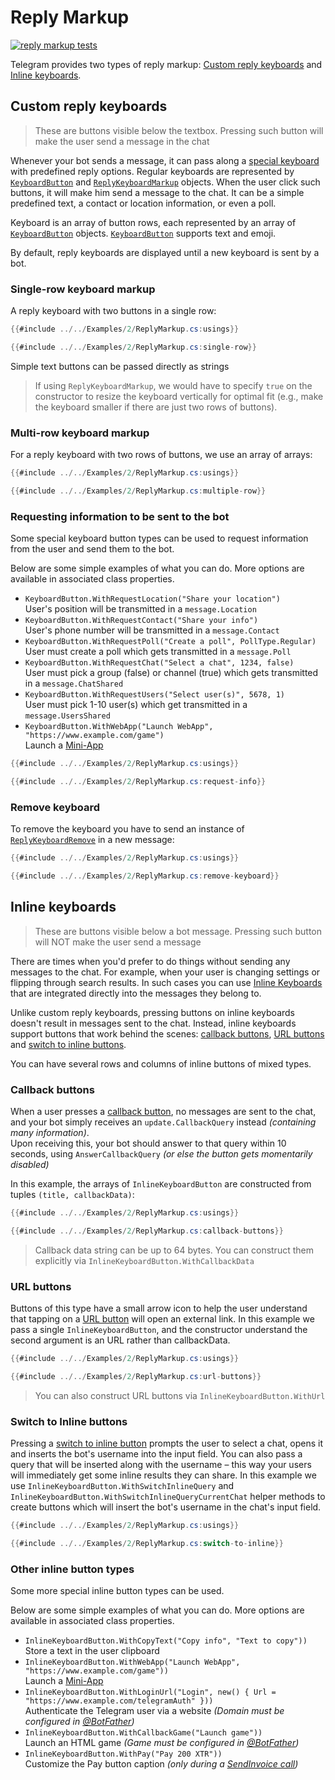 # Reply Markup

[![reply markup tests](https://img.shields.io/badge/Examples-Reply_Markup-green.svg?style=flat-square)](https://github.com/TelegramBots/Telegram.Bot/blob/master/test/Telegram.Bot.Tests.Integ/ReplyMarkup/ReplyMarkupTests.cs)

Telegram provides two types of reply markup: [Custom reply keyboards](#custom-reply-keyboards) and [Inline keyboards](#inline-keyboards).

## Custom reply keyboards

> These are buttons visible below the textbox. Pressing such button will make the user send a message in the chat

Whenever your bot sends a message, it can pass along a [special keyboard](https://core.telegram.org/bots/features#keyboards) with predefined reply options.
Regular keyboards are represented by [`KeyboardButton`] and [`ReplyKeyboardMarkup`] objects. 
When the user click such buttons, it will make him send a message to the chat.
It can be a simple predefined text, a contact or location information, or even a poll.

Keyboard is an array of button rows, each represented by an array of [`KeyboardButton`] objects. [`KeyboardButton`] supports text and emoji.

By default, reply keyboards are displayed until a new keyboard is sent by a bot.

### Single-row keyboard markup

A reply keyboard with two buttons in a single row:

```c#
{{#include ../../Examples/2/ReplyMarkup.cs:usings}}

{{#include ../../Examples/2/ReplyMarkup.cs:single-row}}
```

Simple text buttons can be passed directly as strings
> If using `ReplyKeyboardMarkup`, we would have to specify `true` on the constructor to resize the keyboard vertically for optimal fit (e.g., make the keyboard smaller if there are just two rows of buttons).

### Multi-row keyboard markup

For a reply keyboard with two rows of buttons, we use an array of arrays:

```c#
{{#include ../../Examples/2/ReplyMarkup.cs:usings}}

{{#include ../../Examples/2/ReplyMarkup.cs:multiple-row}}
```

### Requesting information to be sent to the bot

Some special keyboard button types can be used to request information from the user and send them to the bot.

Below are some simple examples of what you can do. More options are available in associated class properties.
- `KeyboardButton.WithRequestLocation("Share your location")`  
	User's position will be transmitted in a `message.Location`
- `KeyboardButton.WithRequestContact("Share your info")`  
	User's phone number will be transmitted in a `message.Contact`
- `KeyboardButton.WithRequestPoll("Create a poll", PollType.Regular)`  
	User must create a poll which gets transmitted in a `message.Poll`
- `KeyboardButton.WithRequestChat("Select a chat", 1234, false)`  
	User must pick a group (false) or channel (true) which gets transmitted in a `message.ChatShared`
- `KeyboardButton.WithRequestUsers("Select user(s)", 5678, 1)`  
	User must pick 1-10 user(s) which get transmitted in a `message.UsersShared`  
- `KeyboardButton.WithWebApp("Launch WebApp", "https://www.example.com/game")`   
	Launch a [Mini-App](../4/webapps.md)

```c#
{{#include ../../Examples/2/ReplyMarkup.cs:usings}}

{{#include ../../Examples/2/ReplyMarkup.cs:request-info}}
```

### Remove keyboard

To remove the keyboard you have to send an instance of [`ReplyKeyboardRemove`] in a new message:

```c#
{{#include ../../Examples/2/ReplyMarkup.cs:usings}}

{{#include ../../Examples/2/ReplyMarkup.cs:remove-keyboard}}
```

## Inline keyboards

> These are buttons visible below a bot message. Pressing such button will NOT make the user send a message

There are times when you'd prefer to do things without sending any messages to the chat. For example, when your user is changing settings or flipping through search results. In such cases you can use [Inline Keyboards] that are integrated directly into the messages they belong to.

Unlike custom reply keyboards, pressing buttons on inline keyboards doesn't result in messages sent to the chat. Instead, inline keyboards support buttons that work behind the scenes: [callback buttons](#callback-buttons), [URL buttons](#url-buttons) and [switch to inline buttons](#switch-to-inline-buttons).

You can have several rows and columns of inline buttons of mixed types.

### Callback buttons

When a user presses a [callback button], no messages are sent to the chat, and your bot simply receives an `update.CallbackQuery` instead _(containing many information)_.  
Upon receiving this, your bot should answer to that query within 10 seconds, using `AnswerCallbackQuery` _(or else the button gets momentarily disabled)_

In this example, the arrays of `InlineKeyboardButton` are constructed from tuples `(title, callbackData)`:

```c#
{{#include ../../Examples/2/ReplyMarkup.cs:usings}}

{{#include ../../Examples/2/ReplyMarkup.cs:callback-buttons}}
```

> Callback data string can be up to 64 bytes. You can construct them explicitly via `InlineKeyboardButton.WithCallbackData`

### URL buttons

Buttons of this type have a small arrow icon to help the user understand that tapping on a [URL button] will open an external link.
In this example we pass a single `InlineKeyboardButton`, and the constructor understand the second argument is an URL rather than callbackData.

```c#
{{#include ../../Examples/2/ReplyMarkup.cs:usings}}

{{#include ../../Examples/2/ReplyMarkup.cs:url-buttons}}
```

> You can also construct URL buttons via `InlineKeyboardButton.WithUrl`

### Switch to Inline buttons

Pressing a [switch to inline button] prompts the user to select a chat, opens it and inserts the bot's username into the input field. You can also pass a query that will be inserted along with the username – this way your users will immediately get some inline results they can share. In this example we use `InlineKeyboardButton.WithSwitchInlineQuery` and `InlineKeyboardButton.WithSwitchInlineQueryCurrentChat` helper methods to create buttons which will insert the bot's username in the chat's input field.

```c#
{{#include ../../Examples/2/ReplyMarkup.cs:usings}}

{{#include ../../Examples/2/ReplyMarkup.cs:switch-to-inline}}
```

### Other inline button types

Some more special inline button types can be used.

Below are some simple examples of what you can do. More options are available in associated class properties.
- `InlineKeyboardButton.WithCopyText("Copy info", "Text to copy"))`   
	Store a text in the user clipboard
- `InlineKeyboardButton.WithWebApp("Launch WebApp", "https://www.example.com/game"))`   
	Launch a [Mini-App](../4/webapps.md)
- `InlineKeyboardButton.WithLoginUrl("Login", new() { Url = "https://www.example.com/telegramAuth" }))`   
	Authenticate the Telegram user via a website _(Domain must be configured in [@BotFather])_
- `InlineKeyboardButton.WithCallbackGame("Launch game"))`   
	Launch an HTML game _(Game must be configured in [@BotFather])_
- `InlineKeyboardButton.WithPay("Pay 200 XTR"))`   
	Customize the Pay button caption _(only during a [SendInvoice call](../4/payments.md))_


[`ReplyKeyboardMarkup`]: https://core.telegram.org/bots/api/#replykeyboardmarkup
[`KeyboardButton`]: https://core.telegram.org/bots/api/#keyboardbutton
[Inline Keyboards]: https://core.telegram.org/bots/features#inline-keyboards
[callback button]: https://core.telegram.org/bots/2-0-intro#callback-buttons
[URL button]: https://core.telegram.org/bots/2-0-intro#url-buttons
[switch to inline button]: https://core.telegram.org/bots/2-0-intro#switch-to-inline-buttons
[`ReplyKeyboardRemove`]: https://core.telegram.org/bots/api#replykeyboardremove
[@BotFather]: https://t.me/botfather
